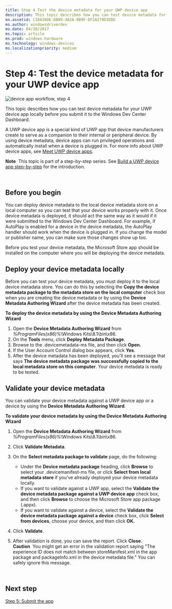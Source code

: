 ```yaml
---
title: Step 4 Test the device metadata for your UWP device app
description: This topic describes how you can test device metadata for your UWP device app locally before you submit it to the Windows Dev Center Dashboard.
ms.assetid: C1DA36DE-DB89-4A2A-8B9F-DF2A279D3EDD
ms.author: windowsdriverdev
ms.date: 04/20/2017
ms.topic: article
ms.prod: windows-hardware
ms.technology: windows-devices
ms.localizationpriority: medium
---
```


# Step 4: Test the device metadata for your UWP device app


![device app workflow, step 4](images/4-device-app-workflow.png)

This topic describes how you can test device metadata for your UWP device app locally before you submit it to the Windows Dev Center Dashboard.

A UWP device app is a special kind of UWP app that device manufacturers create to serve as a companion to their internal or peripheral device. By using device metadata, device apps can run privileged operations and automatically install when a device is plugged in. For more info about UWP device apps, see [Meet UWP device apps](meet-uwp-device-apps.md).

**Note**  This topic is part of a step-by-step series. See [Build a UWP device app step-by-step](build-a-uwp-device-app-step-by-step.md) for the introduction.

 

## <span id="Before_you_begin"></span><span id="before_you_begin"></span><span id="BEFORE_YOU_BEGIN"></span>Before you begin


You can deploy device metadata to the local device metadata store on a local computer so you can test that your device works properly with it. Once device metadata is deployed, it should act the same way as it would if it were submitted to the Windows Dev Center Dashboard. For example, if AutoPlay is enabled for a device in the device metadata, the AutoPlay handler should work when the device is plugged in. If you change the model or publisher name, you can make sure those changes show up too.

Before you test your device metadata, the Microsoft Store app should be installed on the computer where you will be deploying the device metadata.

## <span id="Deploy_your_device_metadata_locally"></span><span id="deploy_your_device_metadata_locally"></span><span id="DEPLOY_YOUR_DEVICE_METADATA_LOCALLY"></span>Deploy your device metadata locally


Before you can test your device metadata, you must deploy it to the local device metadata store. You can do this by selecting the **Copy the device metadata package to the metadata store on the local computer** check box when you are creating the device metadata or by using the **Device Metadata Authoring Wizard** after the device metadata has been created.

**To deploy the device metadata by using the Device Metadata Authoring Wizard**

1.  Open the **Device Metadata Authoring Wizard** from *%ProgramFiles(x86)%*\\Windows Kits\\8.1\\bin\\x86.
2.  On the **Tools** menu, click **Deploy Metadata Package**.
3.  Browse to the .devicemetadata-ms file, and then click **Open.**
4.  If the User Account Control dialog box appears, click **Yes**.
5.  After the device metadata has been deployed, you'll see a message that says **The device metadata package was successfully copied to the local metadata store on this computer**. Your device metadata is ready to be tested.

## <span id="Validate_your_device_metadata"></span><span id="validate_your_device_metadata"></span><span id="VALIDATE_YOUR_DEVICE_METADATA"></span>Validate your device metadata


You can validate your device metadata against a UWP device app or a device by using the **Device Metadata Authoring Wizard**.

**To validate your device metadata by using the Device Metadata Authoring Wizard**

1.  Open the **Device Metadata Authoring Wizard** from *%ProgramFiles(x86)%*\\Windows Kits\\8.1\\bin\\x86.
2.  Click **Validate Metadata**.
3.  On the **Select metadata package to validate** page, do the following:
    -   Under the **Device metadata package** heading, click **Browse** to select your .devicemanifest-ms file, or click **Select from local metadata store** if you've already deployed your device metadata locally.
    -   If you want to validate against a UWP app, select the **Validate the device metadata package against a UWP device app** check box, and then click **Browse** to choose the Microsoft Store app package (.appx).
    -   If you want to validate against a device, select the **Validate the device metadata package against a device** check box, click **Select from devices**, choose your device, and then click **OK.**

4.  Click **Validate**.
5.  After validation is done, you can save the report. Click **Close**.
    **Caution**  You might get an error in the validation report saying "The experience ID does not match between storeManifest.xml in the app package and packageInfo.xml in the device metadata file." You can safely ignore this message.

     

## <span id="Next_step"></span><span id="next_step"></span><span id="NEXT_STEP"></span>Next step


[Step 5: Submit the app](step-5--submit-the-app.md)

 

 





